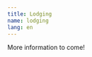 ```yaml
---
title: Lodging
name: lodging
lang: en
---
```


<p class='text-center' markdown='1'>
More information to come!
</p>

